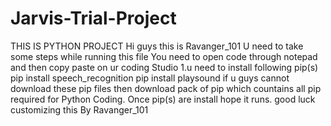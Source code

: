 # Jarvis-Trial-Project
THIS IS PYTHON PROJECT
Hi guys this is Ravanger_101
U need to take some steps while running this file
You need to open code through notepad and then copy paste on ur coding Studio
1.u need to install following pip(s)
pip install speech_recognition
pip install playsound
if u guys cannot download these pip files then download pack of pip which
countains all pip required for Python  Coding.
Once pip(s) are install hope it runs.
good luck customizing this 
By
Ravanger_101


